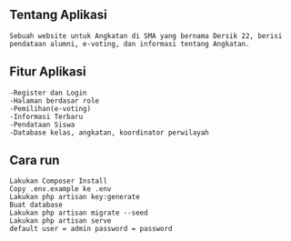 ## Tentang Aplikasi
    Sebuah website untuk Angkatan di SMA yang bernama Dersik 22, berisi pendataan alumni, e-voting, dan informasi tentang Angkatan.

## Fitur Aplikasi
    -Register dan Login
    -Halaman berdasar role
    -Pemilihan(e-voting)
    -Informasi Terbaru
    -Pendataan Siswa
    -Database kelas, angkatan, koordinator perwilayah

## Cara run
    Lakukan Composer Install
    Copy .env.example ke .env
    Lakukan php artisan key:generate
    Buat database
    Lakukan php artisan migrate --seed
    Lakukan php artisan serve
    default user = admin password = password
